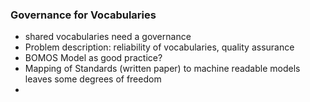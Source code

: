 ### Governance for Vocabularies ###

- shared vocabularies need a governance
- Problem description: reliability of vocabularies, quality assurance
- BOMOS Model as good practice?
- Mapping of Standards (written paper) to machine readable models leaves some  degrees of freedom
- 



